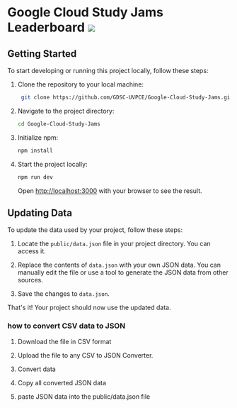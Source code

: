 
# Google Cloud Study Jams Leaderboard <img src="https://ziadoua.github.io/m3-Markdown-Badges/badges/Hacktoberfest2023/hacktoberfest20232.svg">

## Getting Started

To start developing or running this project locally, follow these steps:

1. Clone the repository to your local machine:

   ```bash
    git clone https://github.com/GDSC-UVPCE/Google-Cloud-Study-Jams.git
   ```

2. Navigate to the project directory:

   ```bash
   cd Google-Cloud-Study-Jams
   ```

3. Initialize npm:

   ```bash
   npm install
   ```

4. Start the project locally:

   ```bash
   npm run dev
   ```

   Open [http://localhost:3000](http://localhost:3000) with your browser to see the result.

## Updating Data

To update the data used by your project, follow these steps:

1. Locate the `public/data.json` file in your project directory. You can access it.

2. Replace the contents of `data.json` with your own JSON data. You can manually edit the file or use a tool to generate the JSON data from other sources.

3. Save the changes to `data.json`.

That's it! Your project should now use the updated data. 

### how to convert CSV data to JSON

   1. Download the file in CSV format
    
   3. Upload the file to any CSV to JSON Converter.
      
   4. Convert data
      
   7. Copy all converted JSON data
    
   9. paste JSON data into the public/data.json file
      
